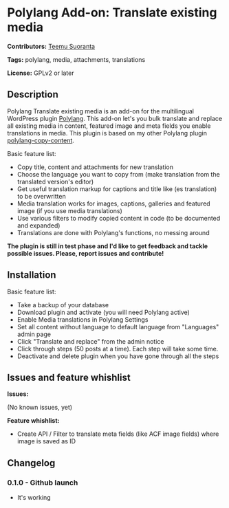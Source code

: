 # Polylang Add-on: Translate existing media

**Contributors:** [Teemu Suoranta](https://github.com/TeemuSuoranta)

**Tags:** polylang, media, attachments, translations

**License:** GPLv2 or later

## Description

Polylang Translate existing media is an add-on for the multilingual WordPress plugin [Polylang](https://wordpress.org/plugins/polylang/). This add-on let's you bulk translate and replace all existing media in content, featured image and meta fields you enable translations in media. This plugin is based on my other Polylang plugin [polylang-copy-content](https://github.com/aucor/polylang-copy-content).


Basic feature list:

 * Copy title, content and attachments for new translation
 * Choose the language you want to copy from (make translation from the translated version's editor)
 * Get useful translation markup for captions and title like (es translation) to be overwritten
 * Media translation works for images, captions, galleries and featured image (if you use media translations)
 * Use various filters to modify copied content in code (to be documented and expanded)
 * Translations are done with Polylang's functions, no messing around

**The plugin is still in test phase and I'd like to get feedback and tackle possible issues. Please, report issues and contribute!**


## Installation

Basic feature list:

 * Take a backup of your database
 * Download plugin and activate (you will need Polylang active)
 * Enable Media translations in Polylang Settings
 * Set all content without language to default language from "Languages" admin page
 * Click "Translate and replace" from the admin notice
 * Click through steps (50 posts at a time). Each step will take some time.
 * Deactivate and delete plugin when you have gone through all the steps


## Issues and feature whishlist

**Issues:**

(No known issues, yet)

 **Feature whishlist:**

 * Create API / Filter to translate meta fields (like ACF image fields) where image is saved as ID

## Changelog

### 0.1.0 - Github launch
 * It's working